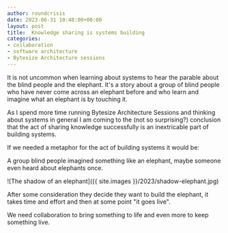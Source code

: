 ```yaml
---
author: roundcrisis
date: 2023-06-31 10:48:00+00:00
layout: post
title:  Knowledge sharing is systems building
categories:
- collaboration
- software architecture
- Bytesize Architecture sessions
---
```


It is not uncommon when learning about systems to hear the parable about the blind people and the elephant. It's a story about a group of blind people who have never come across an elephant before and who learn and imagine what an elephant is by touching it. 

As I spend more time running Bytesize Architecture Sessions and thinking about systems in general I am coming to the (not so surprising?) conclusion that the act of sharing knowledge successfully is an inextricable part of building systems.

If we needed a metaphor for the act of building systems it would be:

A group blind people imagined something like an elephant, maybe someone even heard about elephants once.

![The shadow of an elephant]({{ site.images }}/2023/shadow-elephant.jpg)

After some consideration they decide they want to build the elephant, it takes time and effort and then at some point "it goes live". 

We need collaboration to bring something to life and even more to keep something live.